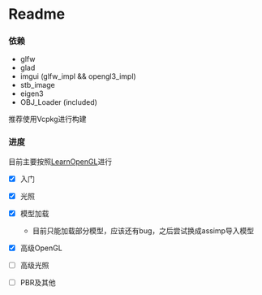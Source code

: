 # Readme

### 依赖

- glfw
- glad
- imgui (glfw_impl && opengl3_impl)
- stb_image
- eigen3
- OBJ_Loader (included)

推荐使用Vcpkg进行构建



### 进度

目前主要按照[LearnOpenGL](learnopengl.com)进行

- [x] 入门
- [x] 光照
- [x] 模型加载
  - 目前只能加载部分模型，应该还有bug，之后尝试换成assimp导入模型
- [x] 高级OpenGL
- [ ] 高级光照
- [ ] PBR及其他

